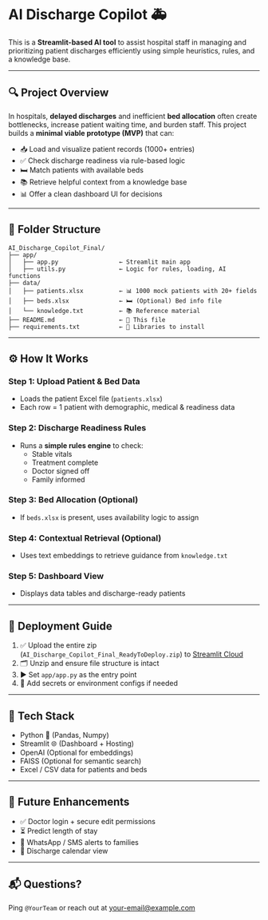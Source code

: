 
# AI Discharge Copilot 🚑

This is a **Streamlit-based AI tool** to assist hospital staff in managing and prioritizing patient discharges efficiently using simple heuristics, rules, and a knowledge base.

---

## 🔍 Project Overview

In hospitals, **delayed discharges** and inefficient **bed allocation** often create bottlenecks, increase patient waiting time, and burden staff. This project builds a **minimal viable prototype (MVP)** that can:

- 📥 Load and visualize patient records (1000+ entries)
- ✅ Check discharge readiness via rule-based logic
- 🛏️ Match patients with available beds
- 📚 Retrieve helpful context from a knowledge base
- 📊 Offer a clean dashboard UI for decisions

---

## 📁 Folder Structure

```
AI_Discharge_Copilot_Final/
├── app/
│   ├── app.py                 ← Streamlit main app
│   ├── utils.py               ← Logic for rules, loading, AI functions
├── data/
│   ├── patients.xlsx          ← 📊 1000 mock patients with 20+ fields
│   ├── beds.xlsx              ← 🛏️ (Optional) Bed info file
│   └── knowledge.txt          ← 📚 Reference material
├── README.md                  ← 📄 This file
├── requirements.txt           ← 🧪 Libraries to install
```

---

## ⚙️ How It Works

### Step 1: Upload Patient & Bed Data
- Loads the patient Excel file (`patients.xlsx`)
- Each row = 1 patient with demographic, medical & readiness data

### Step 2: Discharge Readiness Rules
- Runs a **simple rules engine** to check:
  - Stable vitals
  - Treatment complete
  - Doctor signed off
  - Family informed

### Step 3: Bed Allocation (Optional)
- If `beds.xlsx` is present, uses availability logic to assign

### Step 4: Contextual Retrieval (Optional)
- Uses text embeddings to retrieve guidance from `knowledge.txt`

### Step 5: Dashboard View
- Displays data tables and discharge-ready patients

---

## 🚀 Deployment Guide

1. ✅ Upload the entire zip (`AI_Discharge_Copilot_Final_ReadyToDeploy.zip`) to [Streamlit Cloud](https://share.streamlit.io/)
2. 🗂️ Unzip and ensure file structure is intact
3. ▶️ Set `app/app.py` as the entry point
4. 📄 Add secrets or environment configs if needed

---

## 🔧 Tech Stack

- Python 🐍 (Pandas, Numpy)
- Streamlit 🌐 (Dashboard + Hosting)
- OpenAI (Optional for embeddings)
- FAISS (Optional for semantic search)
- Excel / CSV data for patients and beds

---

## 🧠 Future Enhancements

- ✅ Doctor login + secure edit permissions
- ⏳ Predict length of stay
- 📱 WhatsApp / SMS alerts to families
- 📅 Discharge calendar view

---

## 📬 Questions?

Ping `@YourTeam` or reach out at [your-email@example.com](mailto:your-email@example.com)

